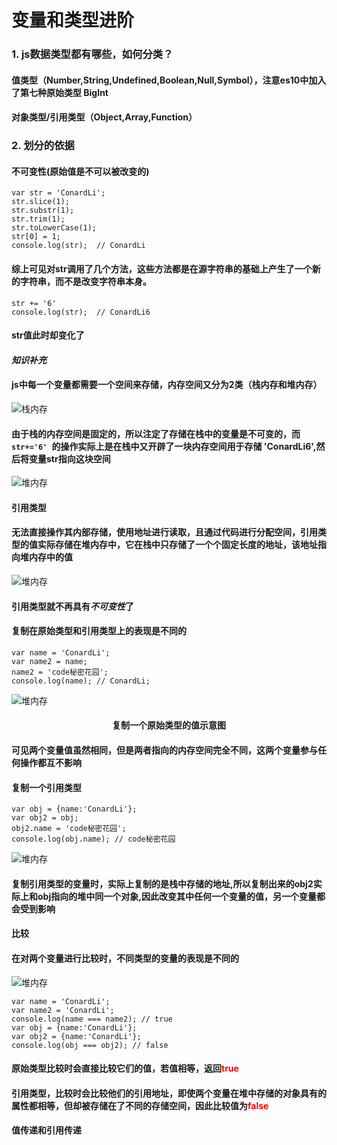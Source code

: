# 变量和类型进阶
### 1. js数据类型都有哪些，如何分类？
#### 值类型（Number,String,Undefined,Boolean,Null,Symbol），注意es10中加入了第七种原始类型 BigInt
#### 对象类型/引用类型（Object,Array,Function）
### 2. 划分的依据
#### 不可变性(原始值是不可以被改变的)
```
var str = 'ConardLi';
str.slice(1);
str.substr(1);
str.trim(1);
str.toLowerCase(1);
str[0] = 1;
console.log(str);  // ConardLi
```
#### 综上可见对str调用了几个方法，这些方法都是在源字符串的基础上产生了一个新的字符串，而不是改变字符串本身。
```
str += '6'
console.log(str);  // ConardLi6
```
#### str值此时却变化了
#### ***知识补充***
#### js中每一个变量都需要一个空间来存储，内存空间又分为2类（**栈内存和堆内存**）
![栈内存](https://user-gold-cdn.xitu.io/2019/5/28/16afa4daf89c565e?imageView2/0/w/1280/h/960/format/webp/ignore-error/1)
#### 由于栈的内存空间是固定的，所以注定了存储在栈中的变量是不可变的，而`str+='6' `的操作实际上是在栈中又开辟了一块内存空间用于存储 'ConardLi6',然后将变量str指向这块空间
<!-- <center>栈内存存储原理</center> -->

![堆内存](https://user-gold-cdn.xitu.io/2019/5/28/16afa4dd38de23b8?imageView2/0/w/1280/h/960/format/webp/ignore-error/1)
<!-- <center>堆内存存储原理</center> -->
#### 引用类型
#### 无法直接操作其内部存储，使用地址进行读取，且通过代码进行分配空间，引用类型的值实际存储在堆内存中，它在栈中只存储了一个个固定长度的地址，该地址指向堆内存中的值
![堆内存](https://user-gold-cdn.xitu.io/2019/5/28/16afa4df7faa4630?imageView2/0/w/1280/h/960/format/webp/ignore-error/1)
#### 引用类型就不再具有*不可变性*了

#### 复制在原始类型和引用类型上的表现是不同的
```
var name = 'ConardLi';
var name2 = name;
name2 = 'code秘密花园';
console.log(name); // ConardLi;
```
![堆内存](https://user-gold-cdn.xitu.io/2019/5/28/16afa4e25a85befd?imageView2/0/w/1280/h/960/format/webp/ignore-error/1)
#### <center>复制一个原始类型的值示意图</center>
#### 可见两个变量值虽然相同，但是两者指向的内存空间完全不同，这两个变量参与任何操作都互不影响

#### 复制一个引用类型
```
var obj = {name:'ConardLi'};
var obj2 = obj;
obj2.name = 'code秘密花园';
console.log(obj.name); // code秘密花园
```
![堆内存](https://user-gold-cdn.xitu.io/2019/5/28/16afa4e49b1e49fd?imageView2/0/w/1280/h/960/format/webp/ignore-error/1)
#### 复制引用类型的变量时，实际上复制的是栈中存储的地址,所以复制出来的obj2实际上和obj指向的堆中同一个对象,因此改变其中任何一个变量的值，另一个变量都会受到影响

#### 比较
#### 在对两个变量进行比较时，不同类型的变量的表现是不同的

![堆内存](https://user-gold-cdn.xitu.io/2019/5/28/16afa4e66a7d03ad?imageView2/0/w/1280/h/960/format/webp/ignore-error/1)
```
var name = 'ConardLi';
var name2 = 'ConardLi';
console.log(name === name2); // true
var obj = {name:'ConardLi'};
var obj2 = {name:'ConardLi'};
console.log(obj === obj2); // false
```
#### 原始类型比较时会直接比较它们的值，若值相等，返回<span style="color:red">true</span>
#### 引用类型，比较时会比较他们的引用地址，即使两个变量在堆中存储的对象具有的属性都相等，但却被存储在了不同的存储空间，因此比较值为<span style="color:red">false</span>

#### 值传递和引用传递
#### 